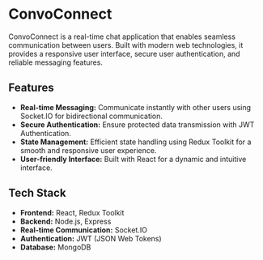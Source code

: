 # ConvoConnect

ConvoConnect is a real-time chat application that enables seamless communication between users. Built with modern web technologies, it provides a responsive user interface, secure user authentication, and reliable messaging features.

## Features

- **Real-time Messaging:** Communicate instantly with other users using Socket.IO for bidirectional communication.
- **Secure Authentication:** Ensure protected data transmission with JWT Authentication.
- **State Management:** Efficient state handling using Redux Toolkit for a smooth and responsive user experience.
- **User-friendly Interface:** Built with React for a dynamic and intuitive interface.

## Tech Stack

- **Frontend:** React, Redux Toolkit
- **Backend:** Node.js, Express
- **Real-time Communication:** Socket.IO
- **Authentication:** JWT (JSON Web Tokens)
- **Database:** MongoDB


